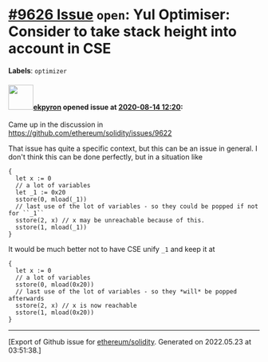 # [\#9626 Issue](https://github.com/ethereum/solidity/issues/9626) `open`: Yul Optimiser: Consider to take stack height into account in CSE
**Labels**: `optimizer`


#### <img src="https://avatars.githubusercontent.com/u/1347491?v=4" width="50">[ekpyron](https://github.com/ekpyron) opened issue at [2020-08-14 12:20](https://github.com/ethereum/solidity/issues/9626):

Came up in the discussion in https://github.com/ethereum/solidity/issues/9622

That issue has quite a specific context, but this can be an issue in general. I don't think this can be done perfectly, but in a situation like
```
{
  let x := 0
  // a lot of variables
  let _1 := 0x20
  sstore(0, mload(_1))
  // last use of the lot of variables - so they could be popped if not for ``_1``
  sstore(2, x) // x may be unreachable because of this.
  sstore(1, mload(_1))
}
```

It would be much better not to have CSE unify ``_1`` and keep it at

```
{
  let x := 0
  // a lot of variables
  sstore(0, mload(0x20))
  // last use of the lot of variables - so they *will* be popped afterwards
  sstore(2, x) // x is now reachable
  sstore(1, mload(0x20))
}
```




-------------------------------------------------------------------------------



[Export of Github issue for [ethereum/solidity](https://github.com/ethereum/solidity). Generated on 2022.05.23 at 03:51:38.]
